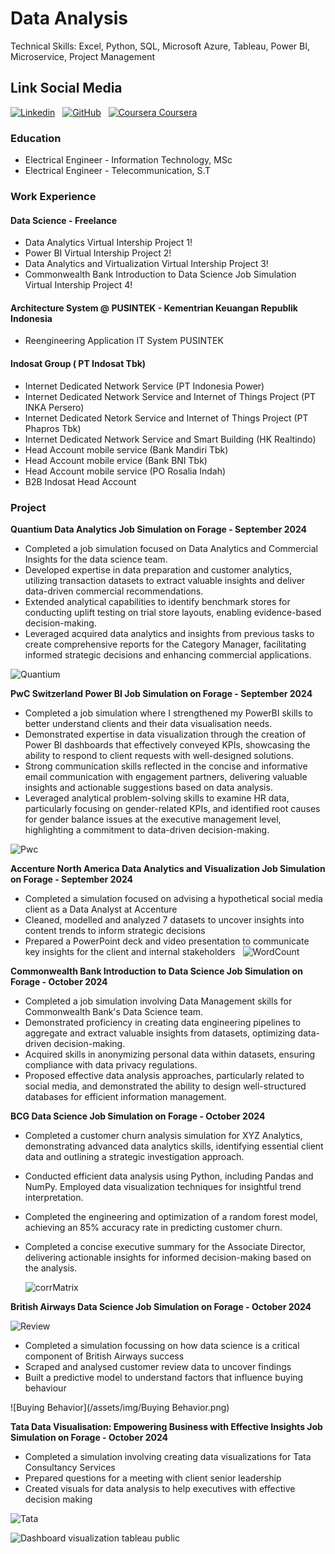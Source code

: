 

# Data Analysis
Technical Skills: Excel, Python, SQL, Microsoft Azure, Tableau, Power BI, Microservice, Project Management


## Link Social Media
[![Linkedin](https://i.sstatic.net/gVE0j.png)](https://www.linkedin.com/in/burhanudin-badiuzaman4a9204161/)
&nbsp;
[![GitHub](https://i.sstatic.net/tskMh.png)](https://github.com/burhanudinera2018)
&nbsp;
[![Coursera](/assets/img/coursera.png) Coursera](https://www.coursera.org/user/4c17c704eb4eaf802fbd655231fecac2)



### Education
- Electrical Engineer - Information Technology, MSc
- Electrical Engineer - Telecommunication, S.T

### Work Experience

#### Data Science - Freelance
- Data Analytics Virtual Intership Project 1!
- Power BI Virtual Intership Project 2!
- Data Analytics and Virtualization Virtual Intership Project 3!
- Commonwealth Bank Introduction to Data Science Job Simulation Virtual Intership Project 4!
  
#### Architecture System @ PUSINTEK - Kementrian Keuangan Republik Indonesia
- Reengineering Application IT System PUSINTEK

#### Indosat Group ( PT Indosat Tbk)
- Internet Dedicated Network Service (PT Indonesia Power)
- Internet Dedicated Network Service and Internet of Things Project (PT INKA Persero)
- Internet Dedicated Netork Service and Internet of Things Project (PT Phapros Tbk)
- Internet Dedicated Network Service and Smart Building (HK Realtindo)
- Head Account mobile service (Bank Mandiri Tbk)
- Head Account mobile ervice (Bank BNI Tbk)
- Head Account mobile service (PO Rosalia Indah)
- B2B Indosat Head Account

### Project

**Quantium Data Analytics Job Simulation on Forage - September 2024**
 * Completed a job simulation focused on Data Analytics and Commercial Insights
   for the data science team.
 * Developed expertise in data preparation and customer analytics, utilizing
   transaction datasets to extract valuable insights and deliver data-driven
   commercial recommendations.
 * Extended analytical capabilities to identify benchmark stores for conducting
   uplift testing on trial store layouts, enabling evidence-based
   decision-making.
 * Leveraged acquired data analytics and insights from previous tasks to create
   comprehensive reports for the Category Manager, facilitating informed
   strategic decisions and enhancing commercial applications.

![Quantium](/assets/img/Quantium.png)


**PwC Switzerland Power BI Job Simulation on Forage - September 2024**


 * Completed a job simulation where I strengthened my PowerBI skills to better
   understand clients and their data visualisation needs.
 * Demonstrated expertise in data visualization through the creation of Power BI
   dashboards that effectively conveyed KPIs, showcasing the ability to respond
   to client requests with well-designed solutions.
 * Strong communication skills reflected in the concise and informative email
   communication with engagement partners, delivering valuable insights and
   actionable suggestions based on data analysis.
 * Leveraged analytical problem-solving skills to examine HR data, particularly
   focusing on gender-related KPIs, and identified root causes for gender
   balance issues at the executive management level, highlighting a commitment
   to data-driven decision-making.

![Pwc](/assets/img/Pwc.png)
 

**Accenture North America Data Analytics and Visualization Job Simulation on
Forage - September 2024**


 * Completed a simulation focused on advising a hypothetical social media client
   as a Data Analyst at Accenture
 * Cleaned, modelled and analyzed 7 datasets to uncover insights into content
   trends to inform strategic decisions
 * Prepared a PowerPoint deck and video presentation to communicate key insights
   for the client and internal stakeholders
    
   ![WordCount](/assets/img/WordCount.png)


**Commonwealth Bank Introduction to Data Science Job Simulation on Forage -
October 2024**


 * Completed a job simulation involving Data Management skills for Commonwealth
   Bank's Data Science team.
 * Demonstrated proficiency in creating data engineering pipelines to aggregate
   and extract valuable insights from datasets, optimizing data-driven
   decision-making.
 * Acquired skills in anonymizing personal data within datasets, ensuring
   compliance with data privacy regulations.
 * Proposed effective data analysis approaches, particularly related to social
   media, and demonstrated the ability to design well-structured databases for
   efficient information management.


**BCG Data Science Job Simulation on Forage - October 2024**

 * Completed a customer churn analysis simulation for XYZ Analytics,
   demonstrating advanced data analytics skills, identifying essential client
   data and outlining a strategic investigation approach.
 * Conducted efficient data analysis using Python, including Pandas and NumPy.
   Employed data visualization techniques for insightful trend interpretation.
 * Completed the engineering and optimization of a random forest model,
   achieving an 85% accuracy rate in predicting customer churn.
 * Completed a concise executive summary for the Associate Director, delivering
   actionable insights for informed decision-making based on the analysis.

   ![corrMatrix](/assets/img/corrMatrix.png)

**British Airways Data Science Job Simulation on Forage - October 2024**
  
 ![Review](/assets/img/Review.png)

 * Completed a simulation focussing on how data science is a critical component
   of British Airways success
 * Scraped and analysed customer review data to uncover findings
 * Built a predictive model to understand factors that influence buying
   behaviour

 ![Buying Behavior](/assets/img/Buying Behavior.png)


**Tata Data Visualisation: Empowering Business with Effective Insights Job
Simulation on Forage - October 2024**


 * Completed a simulation involving creating data visualizations for Tata
   Consultancy Services
 * Prepared questions for a meeting with client senior leadership
 * Created visuals for data analysis to help executives with effective decision
   making

![Tata](/assets/img/Tata-Dashboard.png)

![Dashboard visualization tableau public](https://public.tableau.com/views/TATATask3-CreatingEffectiveVisuals/Dashboard1?:language=en-US&publish=yes&:sid=&:redirect=auth&:display_count=n&:origin=viz_share_link)
    
